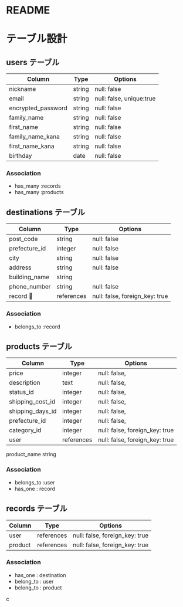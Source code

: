 # README

# テーブル設計

## users テーブル

| Column             | Type   | Options                  |
| ------------------ | ------ | -------------------------|
| nickname           | string | null: false              | 
| email              | string | null: false, unique:true |
| encrypted_password | string | null: false              |
| family_name        | string | null: false              |
| first_name         | string | null: false              |
| family_name_kana   | string | null: false              |
| first_name_kana    | string | null: false              |
| birthday           | date   | null: false              |　 
### Association

- has_many :records
- has_many :products

## destinations テーブル

 Column              | Type   | Options                        |
| ------------------ | ------ | -------------------------------|
| post_code          | string | null: false                    |
| prefecture_id      | integer| null: false                    |
| city               | string | null: false                    |
| address            | string | null: false                    |
| building_name      | string |                                |　 
| phone_number       | string | null: false                    | 
| record             |references| null: false, foreign_key: true |  
### Association

- belongs_to :record

## products テーブル

Column               | Type   | Options                        |
| ------------------ | ------ | -------------------------------|
| price              | integer| null: false,                   |
| description        | text   | null: false,                   |
| status_id          | integer| null: false,                   | 
| shipping_cost_id   | integer| null: false,                   |
| shipping_days_id   | integer| null: false,                   |
| prefecture_id      | integer| null: false,                   |
| category_id        | integer| null: false,  foreign_key: true|　
| user               |references| null: false,  foreign_key: true|　
 product_name         string  

### Association

- belongs_to :user
- has_one : record

## records テーブル
Column               | Type   | Options                        |
| ------------------ | ------ | -------------------------------|
| user               | references| null: false, foreign_key: true|
| product            | references| null: false, foreign_key: true|

### Association

- has_one : destination
- belong_to : user
- belong_to : product





 c